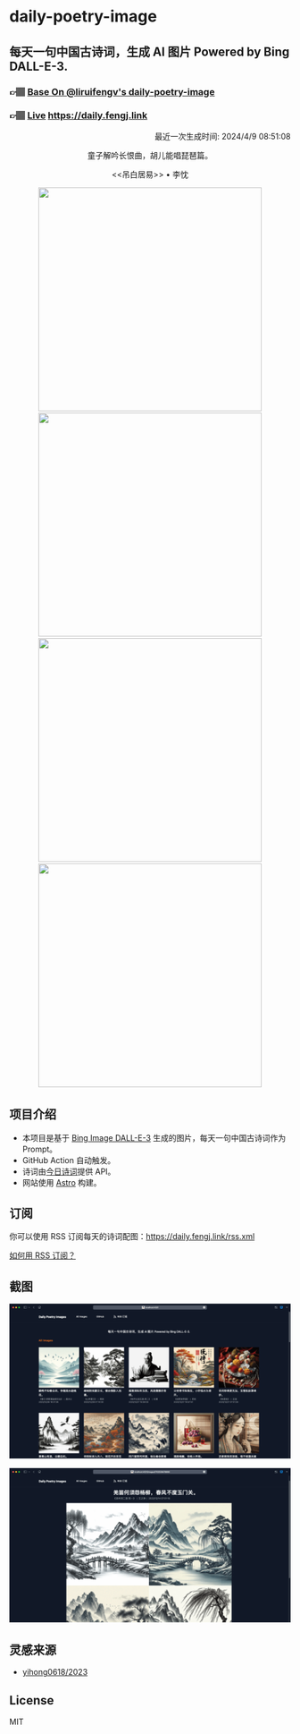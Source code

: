 
# daily-poetry-image

## 每天一句中国古诗词，生成 AI 图片 Powered by Bing DALL-E-3.

### 👉🏽 [Base On @liruifengv's daily-poetry-image](https://github.com/liruifengv/daily-poetry-image)

### 👉🏽 [Live](https://daily.fengj.link) https://daily.fengj.link

<p align="right">
  最近一次生成时间: 2024/4/9 08:51:08
</p>
<p align="center">
童子解吟长恨曲，胡儿能唱琵琶篇。
</p>
<p align="center">
<<吊白居易>> • 李忱
</p>
<p align="center">
<img src="https://tse4.mm.bing.net/th/id/OIG1.urOdj8qBG6OLrOmlfDCu" height="400" width="400" />
<img src="https://tse3.mm.bing.net/th/id/OIG1.BCO_FyloQHCrI1VvBkDb" height="400" width="400" />
<img src="https://tse3.mm.bing.net/th/id/OIG1.e_MTtxuVmdWq9NvOhLVY" height="400" width="400" />
<img src="https://tse2.mm.bing.net/th/id/OIG1.YyPs7Ob7Iiee2QihuXlL" height="400" width="400" />
</p>

## 项目介绍

-   本项目是基于 [Bing Image DALL-E-3](https://www.bing.com/images/create) 生成的图片，每天一句中国古诗词作为 Prompt。
-   GitHub Action 自动触发。
-   诗词由[今日诗词](https://www.jinrishici.com/)提供 API。
-   网站使用 [Astro](https://astro.build) 构建。

## 订阅

你可以使用 RSS 订阅每天的诗词配图：https://daily.fengj.link/rss.xml

[如何用 RSS 订阅？](https://zhuanlan.zhihu.com/p/55026716)

## 截图

![图片列表](./screenshots/Snipaste_2023-12-28_21-00-26.png)

![图片详情](./screenshots/Snipaste_2023-12-28_21-00-53.png)

## 灵感来源

-   [yihong0618/2023](https://github.com/yihong0618/2023)

## License

MIT
